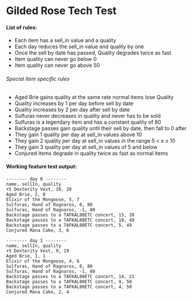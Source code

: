 # Gilded Rose Tech Test

#### List of rules:

- Each item has a sell_in value and a quality
- Each day reduces the sell_in value and quality by one
- Once the sell by date has passed, Quality degrades twice as fast
- Item quality can never go below 0
- Item quality can never go above 50

###### Special item specific rules

- Aged Brie gains quality at the same rate normal items lose Quality
 - Quality increases by 1 per day before sell by date
 - Quality increases by 2 per day after sell by date
- Sulfuras never decreases in quality and never has to be sold
 - Sulfuras is a legendary item and has a constant quality of 80
- Backstage passes gain quality until their sell by date, then fall to 0 after
 - They gain 1 quality per day at sell_in values above 10
 - They gain 2 quality per day at sell_in values in the range 5 < x ≤ 10
 - They gain 3 quality per day at sell_in values of 5 and below
- Conjured items degrade in quality twice as fast as normal items



#### Working feature test output:
```
-------- day 0 --------
name, sellIn, quality
+5 Dexterity Vest, 10, 20
Aged Brie, 2, 0
Elixir of the Mongoose, 5, 7
Sulfuras, Hand of Ragnaros, 0, 80
Sulfuras, Hand of Ragnaros, -1, 80
Backstage passes to a TAFKAL80ETC concert, 15, 20
Backstage passes to a TAFKAL80ETC concert, 10, 49
Backstage passes to a TAFKAL80ETC concert, 5, 49
Conjured Mana Cake, 3, 6

-------- day 1 --------
name, sellIn, quality
+5 Dexterity Vest, 9, 19
Aged Brie, 1, 1
Elixir of the Mongoose, 4, 6
Sulfuras, Hand of Ragnaros, 0, 80
Sulfuras, Hand of Ragnaros, -1, 80
Backstage passes to a TAFKAL80ETC concert, 14, 21
Backstage passes to a TAFKAL80ETC concert, 9, 50
Backstage passes to a TAFKAL80ETC concert, 4, 50
Conjured Mana Cake, 2, 4
```
